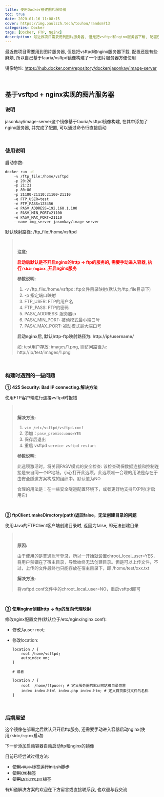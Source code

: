 ```yaml
---
title: 使用Docker搭建图片服务器
toc: true
date: 2020-01-16 11:08:15
cover: https://img.paulzzh.tech/touhou/random?13
categories: Docker
tags: [Docker, FTP, Nginx]
description: 最近做项目需要用到图片服务器, 但是把vsftpd和nginx服务器下载, 配置还是有些麻烦, 所以自己基于fauria/vsftpd镜像构建了一个图片服务器方便使用
---
```


最近做项目需要用到图片服务器, 但是把vsftpd和nginx服务器下载, 配置还是有些麻烦, 所以自己基于fauria/vsftpd镜像构建了一个图片服务器方便使用

镜像地址: https://hub.docker.com/repository/docker/jasonkay/image-server

<br/>

<!--more-->

## 基于vsftpd + nginx实现的图片服务器

### 说明

jasonkay/image-server这个镜像基于fauria/vsftpd镜像构建, 在其中添加了nginx服务器, 并完成了配置, 可以通过命令行直接启动

<br/>

### 使用说明

启动参数:

```bash
docker run -d 
    -v /ftp_file:/home/vsftpd 
    -p 20:20 
    -p 21:21 
    -p 80:80 
    -p 21100-21110:21100-21110 
    -e FTP_USER=test 
    -e FTP_PASS=123456 
    -e PASV_ADDRESS=192.168.1.100 
    -e PASV_MIN_PORT=21100 
    -e PASV_MAX_PORT=21110 
    --name img_server jasonkay/image-server
```

默认映射路径: /ftp_file:/home/vsftpd

>   <br/>
>
>   **注意:**
>
>   <font color="#f00">**启动后默认是不开启nginx的http -> ftp的服务的, 需要手动进入容器, 执行`/sbin/nginx` ,开启nginx服务**</font>
>
>   **参数说明:**
>
>   1.  -v /ftp_file:/home/vsftpd: ftp文件目录映射(默认为/ftp_file目录下)
>   2.  -p 指定端口映射
>   3.  FTP_USER: FTP的用户名
>   4.  FTP_PASS: FTP的密码
>   5.  PASV_ADDRESS: 服务器ip
>   6.  PASV_MIN_PORT: 被动模式最小端口号
>   7.  PASV_MAX_PORT: 被动模式最大端口号
>
>   **启动nginx后, 默认http-ftp映射路径为: http://ip/username/**
>
>   如: test用户存放: images/1.png, 则访问路径为: http://ip/test/images/1.png

<br/>

### 构建时遇到的一些问题

**① 425 Security: Bad IP connecting.解决方法**

使用FTP客户端进行连接vsftpd时报错

><br/>
>
>**解决方法:**
>
>1.  `vim /etc/vsftpd/vsftpd.conf`
>2.  添加：`pasv_promiscuous=YES`
>3.  保存后退出
>4.  重启 vsftpd   `service vsftpd restart`
>
>**参数说明:**
>
>此选项激活时，将关闭PASV模式的安全检查: 该检查确保数据连接和控制连接是来自同一个IP地址。小心打开此选项。此选项唯一合理的用法是存在于由安全隧道方案构成的组织中。默认值为NO
>
>合理的用法是：在一些安全隧道配置环境下，或者更好地支持FXP时(才启用它)

<br/>

**② ftpClient.makeDirectory(path)返回false，无法创建目录的问题**

使用Java的FTPClient客户端创建目录时, 返回为false, 即无法创建目录

><br/>
>
>**原因:**
>
>由于使用的是普通账号登录，所以一开始就设置chroot_local_user=YES，将用户禁锢在了宿主目录，导致始终无法创建目录。但是可以上传文件，不过，上传的文件最终也只能存放在宿主目录下，即 /home/test/xxx.txt
>
>**解决方法:**
>
>将vsftpd.conf文件中的chroot_local_user=NO，重启vsftpd即可

<br/>

**③ 使用nginx创建http -> ftp的反向代理映射**

修改nginx配置文件(默认位于/etc/nginx/nginx.conf):

-   修改为user root;

-   修改location:

    ```
    location / {
    	root /home/vsftpd;
    	autoindex on;
    }
    
    # 或者
    
    location / {  
        root  /home/ftpuser; # 定义服务器的默认网站根目录位置
        index index.html index.php index.htm; # 定义首页索引文件的名称
    }
    ```

<br/>

### 后期展望

这个镜像在部署之后默认只开启ftp服务, 还需要手动进入容器启动nginx(使用`/sbin/nginx`启动)

下一步添加启动容器自动启动ftp和nginx的镜像

目前已经尝试过得方法:

-   ~~使用`<RUN>`标签运行init.sh脚步~~
-   ~~使用`CMD`标签~~
-   ~~使用`ENTRYPOINT`标签~~

有知道解决方案的欢迎在下方留言或直接联系我, 也欢迎与我交流

<br/>